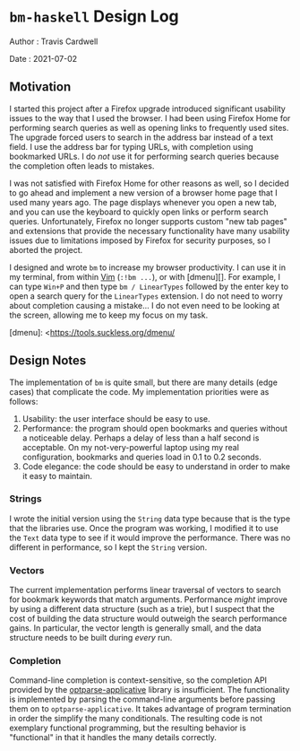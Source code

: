# `bm-haskell` Design Log

Author
: Travis Cardwell

Date
: 2021-07-02

## Motivation

I started this project after a Firefox upgrade introduced significant
usability issues to the way that I used the browser.  I had been using Firefox
Home for performing search queries as well as opening links to frequently used
sites.  The upgrade forced users to search in the address bar instead of a
text field.  I use the address bar for typing URLs, with completion using
bookmarked URLs.  I do *not* use it for performing search queries because the
completion often leads to mistakes.

I was not satisfied with Firefox Home for other reasons as well, so I decided
to go ahead and implement a new version of a browser home page that I used
many years ago.  The page displays whenever you open a new tab, and you can
use the keyboard to quickly open links or perform search queries.
Unfortunately, Firefox no longer supports custom "new tab pages" and
extensions that provide the necessary functionality have many usability issues
due to limitations imposed by Firefox for security purposes, so I aborted the
project.

I designed and wrote `bm` to increase my browser productivity.  I can use it
in my terminal, from within [Vim][] (`:!bm ...`), or with [dmenu][].  For
example, I can type `Win+P` and then type `bm / LinearTypes` followed by the
enter key to open a search query for the `LinearTypes` extension.  I do not
need to worry about completion causing a mistake...  I do not even need to be
looking at the screen, allowing me to keep my focus on my task.

[Vim]: <https://www.vim.org/>
[dmenu]: <https://tools.suckless.org/dmenu/

## Design Notes

The implementation of `bm` is quite small, but there are many details (edge
cases) that complicate the code.  My implementation priorities were as
follows:

1. Usability: the user interface should be easy to use.
2. Performance: the program should open bookmarks and queries without a
   noticeable delay.  Perhaps a delay of less than a half second is
   acceptable.  On my not-very-powerful laptop using my real configuration,
   bookmarks and queries load in 0.1 to 0.2 seconds.
3. Code elegance: the code should be easy to understand in order to make it
   easy to maintain.

### Strings

I wrote the initial version using the `String` data type because that is the
type that the libraries use.  Once the program was working, I modified it to
use the `Text` data type to see if it would improve the performance.  There
was no different in performance, so I kept the `String` version.

### Vectors

The current implementation performs linear traversal of vectors to search for
bookmark keywords that match arguments.  Performance *might* improve by using
a different data structure (such as a trie), but I suspect that the cost of
building the data structure would outweigh the search performance gains.  In
particular, the vector length is generally small, and the data structure needs
to be built during *every* run.

### Completion

Command-line completion is context-sensitive, so the completion API provided
by the [optparse-applicative][] library is insufficient.  The functionality is
implemented by parsing the command-line arguments before passing them on to
`optparse-applicative`.  It takes advantage of program termination in order
the simplify the many conditionals.  The resulting code is not exemplary
functional programming, but the resulting behavior is "functional" in that it
handles the many details correctly.

[optparse-applicative]: <https://hackage.haskell.org/package/optparse-applicative>
